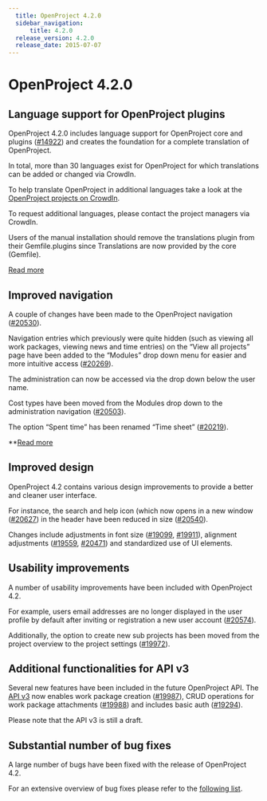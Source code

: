 ```yaml
---
  title: OpenProject 4.2.0
  sidebar_navigation:
      title: 4.2.0
  release_version: 4.2.0
  release_date: 2015-07-07
---
```



# **OpenProject 4.2.0**

## **Language support for OpenProject plugins**

OpenProject 4.2.0 includes language support for OpenProject core and
plugins
([\#14922](https://community.openproject.org/work_packages/14922)) and
creates the foundation for a complete translation of OpenProject.

In total, more than 30 languages exist for OpenProject for which
translations can be added or changed via CrowdIn.

To help translate OpenProject in additional languages take a look at the
[OpenProject projects on CrowdIn](https://crowdin.com/projects/opf).

To request additional languages, please contact the project managers via
CrowdIn.

Users of the manual installation should remove the translations plugin
from their Gemfile.plugins since Translations are now provided by the
core (Gemfile).

[Read
more](https://www.openproject.org/release-notes/openproject-4-2-0/language-support-for-openproject-plugins/)

## **Improved navigation**

A couple of changes have been made to the OpenProject navigation
([\#20530](https://community.openproject.org/work_packages/20530)).

Navigation entries which previously were quite hidden (such as viewing
all work packages, viewing news and time entries) on the “View all
projects” page have been added to the “Modules” drop down menu for
easier and more intuitive access
([\#20269](https://community.openproject.org/work_packages/20269)).

The administration can now be accessed via the drop down below the user
name.

Cost types have been moved from the Modules drop down to the
administration navigation
([\#20503](https://community.openproject.org/work_packages/20503)).

The option “Spent time” has been renamed “Time sheet”
([\#20219](https://community.openproject.org/work_packages/20219)).

**[Read
more](https://www.openproject.org/release-notes/openproject-4-2-0/improved-navigation/)

## **Improved design**

OpenProject 4.2 contains various design improvements to provide a better
and cleaner user interface.

For instance, the search and help icon (which now opens in a new window
([\#20627](https://community.openproject.org/work_packages/20627)) in
the header have been reduced in size
([\#20540](https://community.openproject.org/work_packages/20540)).

Changes include adjustments in font size
([\#19099](https://community.openproject.org/work_packages/19099),
[\#19911](https://community.openproject.org/work_packages/19911)),
alignment adjustments
([\#19559](https://community.openproject.org/work_packages/19559),
[\#20471](https://community.openproject.org/work_packages/20471)) and
standardized use of UI elements.

## **Usability improvements**

A number of usability improvements have been included with OpenProject
4.2.

For example, users email addresses are no longer displayed in the user
profile by default after inviting or registration a new user account
([\#20574](https://community.openproject.org/work_packages/20574)).

Additionally, the option to create new sub projects has been moved from
the project overview to the project settings
([\#19972](https://community.openproject.org/work_packages/19972)).

## **Additional functionalities for API v3**

Several new features have been included in the future OpenProject API.
The [API v3](https://www.openproject.org/development/api/) now enables
work package creation
([\#19987](https://community.openproject.org/work_packages/19987)), CRUD
operations for work package attachments
([\#19988](https://community.openproject.org/work_packages/19988)) and
includes basic auth
([\#19294](https://community.openproject.org/work_packages/19294)).

Please note that the API v3 is still a draft.

## **Substantial number of bug fixes**

A large number of bugs have been fixed with the release of OpenProject
4.2.

For an extensive overview of bug fixes please refer to the [following
list](https://community.openproject.org/projects/openproject/work_packages?query_id=763).


